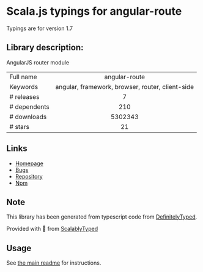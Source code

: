 
# Scala.js typings for angular-route

Typings are for version 1.7

## Library description:
AngularJS router module

|                    |                 |
| ------------------ | :-------------: |
| Full name          | angular-route |
| Keywords           | angular, framework, browser, router, client-side |
| # releases         | 7 |
| # dependents       | 210 |
| # downloads        | 5302343 |
| # stars            | 21 |

## Links
- [Homepage](http://angularjs.org)
- [Bugs](https://github.com/angular/angular.js/issues)
- [Repository](https://github.com/angular/angular.js)
- [Npm](https://www.npmjs.com/package/angular-route)
    


## Note
This library has been generated from typescript code from [DefinitelyTyped](https://definitelytyped.org).

Provided with :purple_heart: from [ScalablyTyped](https://github.com/oyvindberg/ScalablyTyped)

## Usage
See [the main readme](../../readme.md) for instructions.


